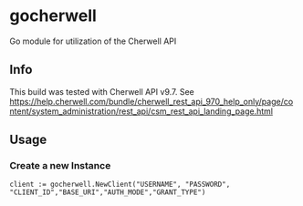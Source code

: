 # gocherwell
Go module for utilization of the Cherwell API

## Info
This build was tested with Cherwell API v9.7.
See https://help.cherwell.com/bundle/cherwell_rest_api_970_help_only/page/content/system_administration/rest_api/csm_rest_api_landing_page.html

## Usage
### Create a new Instance
````
client := gocherwell.NewClient("USERNAME", "PASSWORD", "CLIENT_ID","BASE_URI","AUTH_MODE","GRANT_TYPE")
````
